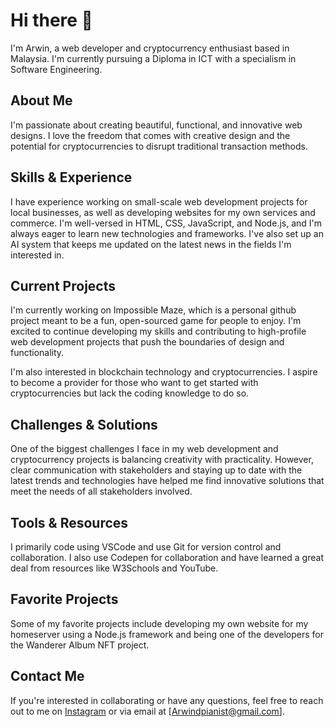 # Hi there 👋

I'm Arwin, a web developer and cryptocurrency enthusiast based in Malaysia. I'm currently pursuing a Diploma in ICT with a specialism in Software Engineering.

## About Me

I'm passionate about creating beautiful, functional, and innovative web designs. I love the freedom that comes with creative design and the potential for cryptocurrencies to disrupt traditional transaction methods.

## Skills & Experience

I have experience working on small-scale web development projects for local businesses, as well as developing websites for my own services and commerce. I'm well-versed in HTML, CSS, JavaScript, and Node.js, and I'm always eager to learn new technologies and frameworks. I've also set up an AI system that keeps me updated on the latest news in the fields I'm interested in.

## Current Projects

I'm currently working on Impossible Maze, which is a personal github project meant to be a fun, open-sourced game for people to enjoy. I'm excited to continue developing my skills and contributing to high-profile web development projects that push the boundaries of design and functionality.

I'm also interested in blockchain technology and cryptocurrencies. I aspire to become a provider for those who want to get started with cryptocurrencies but lack the coding knowledge to do so.

## Challenges & Solutions

One of the biggest challenges I face in my web development and cryptocurrency projects is balancing creativity with practicality. However, clear communication with stakeholders and staying up to date with the latest trends and technologies have helped me find innovative solutions that meet the needs of all stakeholders involved.

## Tools & Resources

I primarily code using VSCode and use Git for version control and collaboration. I also use Codepen for collaboration and have learned a great deal from resources like W3Schools and YouTube.

## Favorite Projects

Some of my favorite projects include developing my own website for my homeserver using a Node.js framework and being one of the developers for the Wanderer Album NFT project.

## Contact Me

If you're interested in collaborating or have any questions, feel free to reach out to me on [Instagram](https://www.instagram.com/arwindpianist/) or via email at [Arwindpianist@gmail.com].

